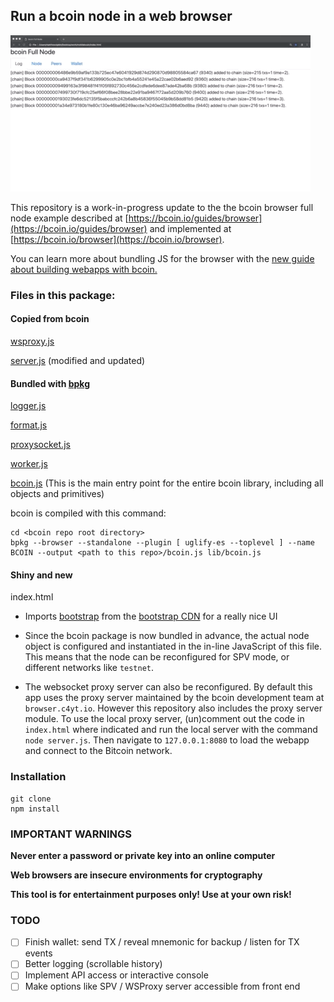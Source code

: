 ## Run a bcoin node in a web browser

![screenshot](https://raw.githubusercontent.com/pinheadmz/mobilebcoin/master/demo.gif "demo")

This repository is a work-in-progress update to the the bcoin browser full node
example described at [https://bcoin.io/guides/browser](https://bcoin.io/guides/browser)
and implemented at [https://bcoin.io/browser](https://bcoin.io/browser).

You can learn more about bundling JS for the browser with the [new guide about
building webapps with bcoin.](https://bcoin.io/guides/webapp.html)

### Files in this package:

#### Copied from bcoin
[wsproxy.js](https://github.com/bcoin-org/bcoin/blob/master/browser/wsproxy.js)

[server.js](https://github.com/bcoin-org/bcoin/blob/master/browser/server.js)
(modified and updated)

#### Bundled with [bpkg](https://github.com/chjj/bpkg)
[logger.js](https://github.com/bcoin-org/blgr/blob/master/lib/logger.js)

[format.js](https://github.com/bcoin-org/blgr/blob/master/lib/format.js)

[proxysocket.js](https://github.com/bcoin-org/bcoin/blob/master/browser/src/proxysocket.js)

[worker.js](https://github.com/bcoin-org/bcoin/blob/master/lib/workers/worker.js)

[bcoin.js](https://github.com/bcoin-org/bcoin/blob/master/lib/bcoin.js) (This is
the main entry point for the entire bcoin library, including all objects and primitives)

bcoin is compiled with this command:

```
cd <bcoin repo root directory>
bpkg --browser --standalone --plugin [ uglify-es --toplevel ] --name BCOIN --output <path to this repo>/bcoin.js lib/bcoin.js
```

#### Shiny and new
index.html

- Imports [bootstrap](https://getbootstrap.com/) from the
[bootstrap CDN](https://www.bootstrapcdn.com/) for a really nice UI

- Since the bcoin package is now bundled in advance, the actual node object is
configured and instantiated in the in-line JavaScript of this file. This means
that the node can be reconfigured for SPV mode, or different networks like `testnet`.

- The websocket proxy server can also be reconfigured. By default this app uses
the proxy server maintained by the bcoin development team at `browser.c4yt.io`.
However this repository also includes the proxy server module. To use the local
proxy server, (un)comment out the code in `index.html` where indicated and run
the local server with the command `node server.js`. Then navigate to `127.0.0.1:8080`
to load the webapp and connect to the Bitcoin network.

### Installation

```
git clone
npm install
```

### IMPORTANT WARNINGS

**Never enter a password or private key into an online computer**

**Web browsers are insecure environments for cryptography**

**This tool is for entertainment purposes only! Use at your own risk!**

### TODO

- [ ] Finish wallet: send TX / reveal mnemonic for backup / listen for TX events
- [ ] Better logging (scrollable history)
- [ ] Implement API access or interactive console
- [ ] Make options like SPV / WSProxy server accessible from front end
